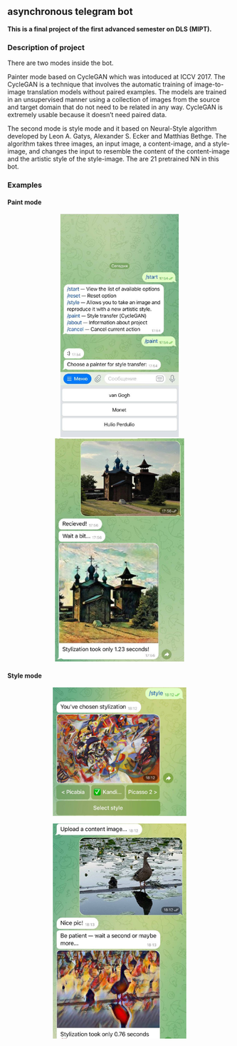 ## asynchronous telegram bot

<b>This is a final project of the first advanced semester on DLS (MIPT).</b>

### Description of project

There are two modes inside the bot.

Painter mode based on CycleGAN which was intoduced at ICCV 2017. The CycleGAN is a technique that involves the automatic training of image-to-image translation models without paired examples. The models are trained in an unsupervised manner using a collection of images from the source and target domain that do not need to be related in any way. CycleGAN is extremely usable because it doesn’t need paired data.

The second mode is style mode and it based on Neural-Style algorithm developed by Leon A. Gatys, Alexander S. Ecker and Matthias Bethge. The algorithm takes three images, an input image, a content-image, and a style-image, and changes the input to resemble the content of the content-image and the artistic style of the style-image. The are 21 pretrained NN in this bot.

### Examples

#### Paint mode

<p align = 'center'>
<img src = 'examples/ex1.jpeg' height = '500px'>
<img src = 'examples/ex2.jpeg' height = '500px'>
</p>

#### Style mode

<p align = 'center'>
<img src = 'examples/ex3.jpeg' width = '300px'>
</p>
<p align = 'center'>
<img src = 'examples/ex4.jpeg' width = '300px'>
</p>

